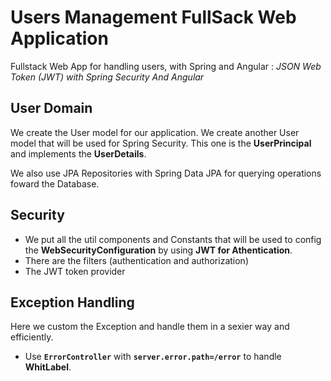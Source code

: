 # Users Management FullSack Web Application

Fullstack Web App for handling users, with Spring and Angular : *JSON Web Token (JWT) with Spring Security And Angular*

## User Domain

We create the User model for our application. We create another User model that will be used for Spring Security. This one is the **UserPrincipal** and implements the **UserDetails**.    


We also use JPA Repositories with Spring Data JPA for querying operations foward the Database.

## Security 

- We put all the util components and Constants that will be used to config the **WebSecurityConfiguration** by using **JWT for Athentication**. 
- There are the filters (authentication and authorization)
- The JWT token provider

## Exception Handling

Here we custom the Exception and handle them in a sexier way and efficiently.

- Use **`ErrorController`** with **`server.error.path=/error`** to handle **WhitLabel**.
